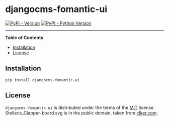 # djangocms-fomantic-ui

[![PyPI - Version](https://img.shields.io/pypi/v/djangocms-fomantic-ui.svg)](https://pypi.org/project/djangocms-fomantic-ui)
[![PyPI - Python Version](https://img.shields.io/pypi/pyversions/djangocms-fomantic-ui.svg)](https://pypi.org/project/djangocms-fomantic-ui)

-----

**Table of Contents**

- [Installation](#installation)
- [License](#license)

## Installation

```console
pip install djangocms-fomantic-ui
```

## License

`djangocms-fomantic-ui` is distributed under the terms of the [MIT](https://spdx.org/licenses/MIT.html) license.
Stellaris_Clapper-board.svg is in the public domain, taken from [clker.com](http://www.clker.com/clipart-10793.html).